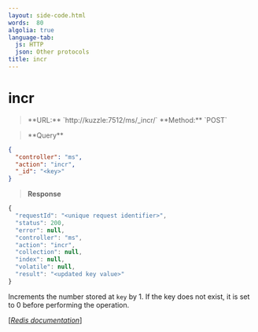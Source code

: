 ```yaml
---
layout: side-code.html
words:  80
algolia: true
language-tab:
  js: HTTP
  json: Other protocols
title: incr
---
```


# incr



<blockquote class="js">
<p>
**URL:** `http://kuzzle:7512/ms/_incr/<key>`  
**Method:** `POST`
</p>
</blockquote>

<blockquote class="json">
<p>
**Query**
</p>
</blockquote>


```json
{
  "controller": "ms",
  "action": "incr",
  "_id": "<key>"
}
```

>**Response**

```javascript
{
  "requestId": "<unique request identifier>",
  "status": 200,
  "error": null,
  "controller": "ms",
  "action": "incr",
  "collection": null,
  "index": null,
  "volatile": null,
  "result": "<updated key value>"
}
```

Increments the number stored at `key` by 1. If the key does not exist, it is set to 0 before performing the operation.

[[_Redis documentation_]](https://redis.io/commands/incr)
